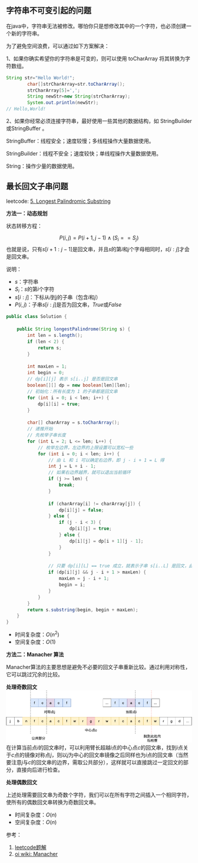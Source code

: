 ## 字符串不可变引起的问题

在java中，字符串无法被修改。哪怕你只是想修改其中的一个字符，也必须创建一个新的字符串。

为了避免空间浪费，可以通过如下方案解决：

1、如果你确实希望你的字符串是可变的，则可以使用 toCharArray 将其转换为字符数组。

```java
String str="Hello World!";
        char[]strCharArray=str.toCharArray();
        strCharArray[5]=',';
        String newStr=new String(strCharArray);
        System.out.println(newStr);
// Hello,World!
```

2、如果你经常必须连接字符串，最好使用一些其他的数据结构，如 StringBuilder或StringBuffer 。

StringBuffer：线程安全；速度较慢；多线程操作大量数据使用。

StringBuilder：线程不安全；速度较快；单线程操作大量数据使用。

String：操作少量的数据使用。

## 最长回文子串问题

leetcode:  [5. Longest Palindromic Substring](https://leetcode.cn/problems/longest-palindromic-substring/)

**方法一：动态规划**

状态转移方程：

$$P(i,j)=P(i+1,j-1)\wedge(S_{i}==S_{j})$$
也就是说，只有$s[i+1:j-1]$是回文串，并且$s$的第$i$和$j$个字母相同时，$s[i:j]$才会是回文串。

说明：

- $s$：字符串
- $S_{i}$：$s$的第$i$个字符
- $s[i:j]$：下标从$i$到$j$的子串（包含$i$和$j$）
- $P(i,j)$：子串$s[i:j]$是否为回文串，$True$或$False$

```java
public class Solution {

    public String longestPalindrome(String s) {
        int len = s.length();
        if (len < 2) {
            return s;
        }

        int maxLen = 1;
        int begin = 0;
        // dp[i][j] 表示 s[i..j] 是否是回文串
        boolean[][] dp = new boolean[len][len];
        // 初始化：所有长度为 1 的子串都是回文串
        for (int i = 0; i < len; i++) {
            dp[i][i] = true;
        }

        char[] charArray = s.toCharArray();
        // 递推开始
        // 先枚举子串长度
        for (int L = 2; L <= len; L++) {
            // 枚举左边界，左边界的上限设置可以宽松一些
            for (int i = 0; i < len; i++) {
                // 由 L 和 i 可以确定右边界，即 j - i + 1 = L 得
                int j = L + i - 1;
                // 如果右边界越界，就可以退出当前循环
                if (j >= len) {
                    break;
                }

                if (charArray[i] != charArray[j]) {
                    dp[i][j] = false;
                } else {
                    if (j - i < 3) {
                        dp[i][j] = true;
                    } else {
                        dp[i][j] = dp[i + 1][j - 1];
                    }
                }

                // 只要 dp[i][L] == true 成立，就表示子串 s[i..L] 是回文，此时记录回文长度和起始位置
                if (dp[i][j] && j - i + 1 > maxLen) {
                    maxLen = j - i + 1;
                    begin = i;
                }
            }
        }
        return s.substring(begin, begin + maxLen);
    }
}
```

- 时间复杂度：$O(n^{2})$
- 空间复杂度：$O(1)$

**方法二：Manacher 算法**

Manacher算法的主要思想是避免不必要的回文子串重新比较。通过利用对称性，它可以跳过冗余的比较。

**处理奇数回文**
![](assets/类型02-字符串/Manacher.png)
在计算当前点$i$的回文串时，可以利用臂长超越$i$点的中心点$c$的回文串，找到$i$点关于$c$点的镜像对称点$j$，则以$j$为中心的回文串镜像之后同样也为$i$点的回文串（当然要注意$j$与$c$的回文串的边界，需取公共部分），这样就可以直接跳过一定回文的部分，直接向后进行检查。

**处理偶数回文**

上述处理需要回文串为奇数个字符，我们可以在所有字符之间插入一个相同字符，使所有的偶数回文串转换为奇数回文串。

- 时间复杂度：$O(n)$
- 空间复杂度：$O(n)$

参考：
1. [leetcode题解]( https://leetcode.cn/problems/longest-palindromic-substring/solution/)
2. [oi wiki: Manacher]([https://oi-wiki.org/string/manacher/](https://oi-wiki.org/string/manacher/))

